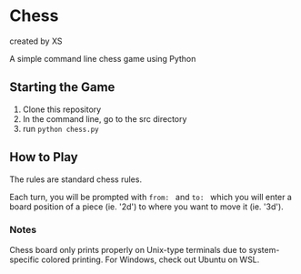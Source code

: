 # Chess
created by XS

A simple command line chess game using Python

## Starting the Game
1. Clone this repository
2. In the command line, go to the src directory
3. run `python chess.py`

## How to Play
The rules are standard chess rules.

Each turn, you will be prompted with `from: ` and `to: ` which you will enter a board position of a piece (ie. '2d') to where you want to move it (ie. '3d').

### Notes
Chess board only prints properly on Unix-type terminals due to system-specific colored printing. 
For Windows, check out Ubuntu on WSL.
